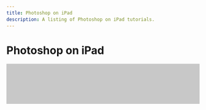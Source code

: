 ```yaml
---
title: Photoshop on iPad
description: A listing of Photoshop on iPad tutorials.
---
```


# Photoshop on iPad

![Tutorial Hero Image](../assets/hero_placeholder.png)

